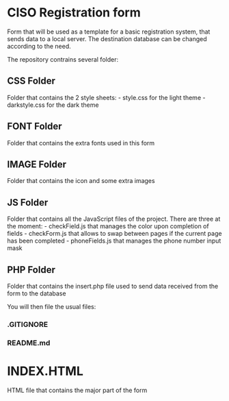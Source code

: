 # CISO Registration form
Form that will be used as a template for a basic registration system, that sends data to a local server.
The destination database can be changed according to the need.

The repository contrains several folder:
 ## CSS Folder
 Folder that contains the 2 style sheets:
    - style.css for the light theme
    - darkstyle.css for the dark theme

 ## FONT Folder
 Folder that contains the extra fonts used in this form

 ## IMAGE Folder
 Folder that contains the icon and some extra images

 ## JS Folder
 Folder that contains all the JavaScript files of the project. There are three at the moment:
    - checkField.js that manages the color upon completion of fields
    - checkForm.js that allows to swap between pages if the current page has been completed
    - phoneFields.js that manages the phone number input mask

 ## PHP Folder
 Folder that contains the insert.php file used to send data received from the form to the database

You will then file the usual files:

 ### .GITIGNORE
 ### README.md

 # INDEX.HTML
 HTML file that contains the major part of the form


